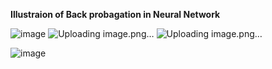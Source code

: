 
**Illustraion of Back probagation in Neural Network**


![image](https://user-images.githubusercontent.com/24297930/118180606-5ae2d600-b454-11eb-9155-24b99d5fc0c0.png)
![Uploading image.png…]()
![Uploading image.png…]()


![image](https://user-images.githubusercontent.com/24297930/118183027-47853a00-b457-11eb-8a3d-74409f143be5.png)

